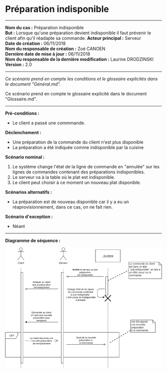 # Préparation indisponible

---

**Nom du cas :** Préparation indisponible  
**But :**  Lorsque qu'une préparation devient indisponible il faut prévenir le client afin qu'il réadapte sa commande.
**Acteur principal :** Serveur  
**Date de création :** 06/11/2018  
**Nom du responsable de création :** Zoé CANOEN  
**Dernière date de mise à jour :** 06/11/2018  
**Nom du responsable de la dernière modification :** Laurine DRODZINSKI  
**Version :** 2.0

---

*Ce scénario prend en compte les conditions et le glossaire explicités dans le document "Général.md".*

Ce scénario prend en compte le glossaire explicité dans le document "Glossaire.md".

------

**Pré-conditions :**  

- Le client a passé une commmande.

**Déclenchement :**

- Une préparation de la commande du client n'est plus disponible
- La préparation a été indiquée comme indisponible par la cuisine

**Scénario nominal :**  

1. Le système change l'état de la ligne de commande en "annulée" sur les lignes de commandes contenant des préparations indisponibles.
2. Le serveur va à la table où le plat est indisponible.
3. Le client peut choisir à ce moment un nouveau plat disponible.

**Scénarios alternatifs :**  

- La préparation est de nouveau disponible car il y a eu un réaprovisionnement, dans ce cas, on ne fait rien.

**Scénario d'exception :**  

- Néant

------

**Diagramme de séquence :**

![GitHub Logo](/Diagrammes_Sequences/DS-Preparation_Indisponible(service).png)
